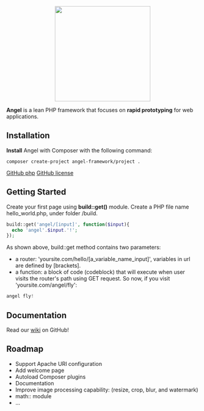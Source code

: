 <p align="center"><img width="250" src="http://www.zuggr.com/file/angel.jpg"></p>

**Angel** is a lean PHP framework that focuses on **rapid prototyping** for web applications.

Installation
-------------
**Install** Angel with Composer with the following command:
```
composer create-project angel-framework/project .
```
[GitHub php](https://img.shields.io/packagist/php-v/symfony/symfony.svg)
[GitHub license](https://img.shields.io/cocoapods/l/AFNetworking.svg)

Getting Started
-------------
Create your first page using **build::get()** module. Create a PHP file name hello_world.php, under folder /build.
```php
build::get('angel/[input]', function($input){
  echo 'angel'.$input.'!';
});
```
As shown above, build::get method contains two parameters:
* a router: 'yoursite.com/hello/[a_variable_name_input]', variables in url are defined by [brackets].
* a function: a block of code (codeblock) that will execute when user visits the router's path using GET request.
So now, if you visit 'yoursite.com/angel/fly':
```php
angel fly!
```

Documentation
-------------
Read our [wiki](https://github.com/angel-framework/project/wiki) on GitHub!

Roadmap
-------------
* Support Apache URI configuration
* Add welcome page
* Autoload Composer plugins
* Documentation
* Improve image processing capability: (resize, crop, blur, and watermark)
* math:: module
* ...
